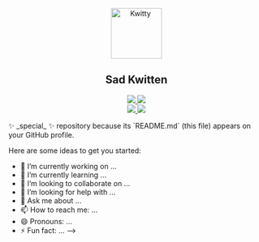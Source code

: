 <p align="center">
 <img width="100px" src="https://cdn.discordapp.com/attachments/879896956896432272/885077514169511956/pcat2-modified.png" align="center" alt="Kwitty" />
 <h2 align="center">Sad Kwitten</h2>
 <p align="center"></p>
</p>
  <p align="center">
<a href="https://www.urbandictionary.com/define.php?term=Coder">
      <img src="https://img.shields.io/badge/Level-Supreme-857aff"/>
    </a>
    <a href="https://en.wikipedia.org/wiki/Leet">
      <img src="https://img.shields.io/badge/Haxxor-1337-ff4545"/>
    </a>
    <br />
 
 <a href="https://a.paddle.com/v2/click/16413/119403?link=1227">
      <img src="https://img.shields.io/badge/Supported%20by-VSCode%20Power%20User%20%E2%86%92-gray.svg?colorA=655BE1&colorB=4F44D6&style=for-the-badge"/>
    </a>
    <a href="https://a.paddle.com/v2/click/16413/119403?link=2345">
      <img src="https://img.shields.io/badge/Supported%20by-Node%20Cli.com%20%E2%86%92-gray.svg?colorA=61c265&colorB=4CAF50&style=for-the-badge"/>
    </a>
 
    
  </p>✨ _special_ ✨ repository because its `README.md` (this file) appears on your GitHub profile.

Here are some ideas to get you started:

- 🔭 I’m currently working on ...
- 🌱 I’m currently learning ...
- 👯 I’m looking to collaborate on ...
- 🤔 I’m looking for help with ...
- 💬 Ask me about ...
- 📫 How to reach me: ...
- 😄 Pronouns: ...
- ⚡ Fun fact: ...
-->
